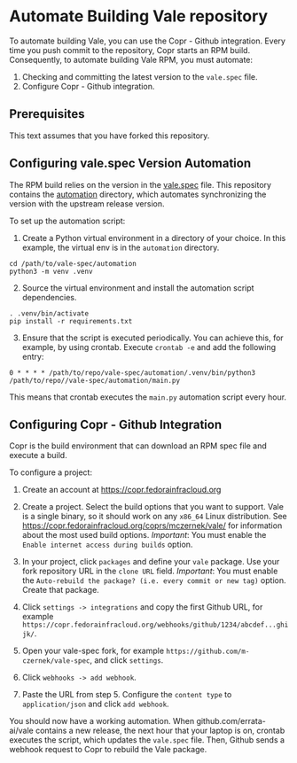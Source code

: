 # Automate Building Vale repository

To automate building Vale, you can use the Copr - Github integration.
Every time you push commit to the repository, Copr starts an RPM build.
Consequently, to automate building Vale RPM, you must automate:

1. Checking and committing the latest version to the `vale.spec` file.
2. Configure Copr - Github integration.

## Prerequisites

This text assumes that you have forked this repository.

## Configuring vale.spec Version Automation

The RPM build relies on the version in the [vale.spec](https://github.com/m-czernek/vale-spec/blob/main/vale.spec#L2) file.
This repository contains the [automation](https://github.com/m-czernek/vale-spec/tree/main/automation) directory, which automates synchronizing the version with the upstream release version.

To set up the automation script:

1. Create a Python virtual environment in a directory of your choice.
In this example, the virtual env is in the `automation` directory.

````
cd /path/to/vale-spec/automation
python3 -m venv .venv
````

2. Source the virtual environment and install the automation script dependencies.

````
. .venv/bin/activate
pip install -r requirements.txt
````

3. Ensure that the script is executed periodically.
You can achieve this, for example, by using crontab.
Execute `crontab -e` and add the following entry:

````
0 * * * * /path/to/repo/vale-spec/automation/.venv/bin/python3 /path/to/repo//vale-spec/automation/main.py
````

This means that crontab executes the `main.py` automation script every hour.

## Configuring Copr - Github Integration

Copr is the build environment that can download an RPM spec file and execute a build.

To configure a project:

1. Create an account at https://copr.fedorainfracloud.org
2. Create a project.
Select the build options that you want to support.
Vale is a single binary, so it should work on any `x86_64` Linux distribution.
See https://copr.fedorainfracloud.org/coprs/mczernek/vale/ for information about the most used build options.
*Important*: You must enable the `Enable internet access during builds` option.

4. In your project, click `packages` and define your `vale` package.
Use your fork repository URL in the `clone URL` field.
*Important*: You must enable the `Auto-rebuild the package? (i.e. every commit or new tag)` option.
Create that package.

5. Click `settings -> integrations` and copy the first Github URL, for example `https://copr.fedorainfracloud.org/webhooks/github/1234/abcdef...ghijk/`.
6. Open your vale-spec fork, for example `https://github.com/m-czernek/vale-spec`, and click `settings`.
7. Click `webhooks -> add webhook`.
8. Paste the URL from step 5. 
Configure the `content type` to `application/json` and click `add webhook`.


You should now have a working automation. When github.com/errata-ai/vale contains a new release, the next hour that your laptop is on, crontab executes the script, which updates the `vale.spec` file.
Then, Github sends a webhook request to Copr to rebuild the Vale package.
